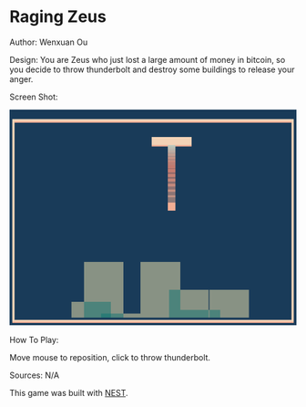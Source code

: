 # Raging Zeus

Author: Wenxuan Ou

Design: You are Zeus who just lost a large amount of money in bitcoin, so you decide to throw thunderbolt and destroy some buildings to release your anger. 

Screen Shot:

![Screen Shot](myscreenshot.png)

How To Play:

Move mouse to reposition, click to throw thunderbolt. 

Sources: N/A

This game was built with [NEST](NEST.md).
